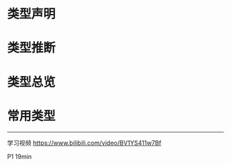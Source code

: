 # 类型声明






# 类型推断










# 类型总览









# 常用类型






































---


学习视频
https://www.bilibili.com/video/BV1YS411w7Bf

P1 19min


